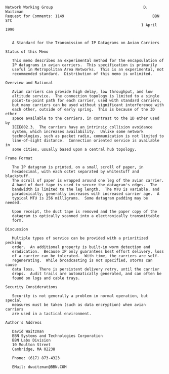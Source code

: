     Network Working Group                                        D. Waitzman
    Request for Comments: 1149                                       BBN STC
                                                                1 April 1990


       A Standard for the Transmission of IP Datagrams on Avian Carriers

    Status of this Memo

       This memo describes an experimental method for the encapsulation of
       IP datagrams in avian carriers.  This specification is primarily
       useful in Metropolitan Area Networks.  This is an experimental, not
       recommended standard.  Distribution of this memo is unlimited.

    Overview and Rational

       Avian carriers can provide high delay, low throughput, and low
       altitude service.  The connection topology is limited to a single
       point-to-point path for each carrier, used with standard carriers,
       but many carriers can be used without significant interference with
       each other, outside of early spring.  This is because of the 3D ether
       space available to the carriers, in contrast to the 1D ether used by
       IEEE802.3.  The carriers have an intrinsic collision avoidance
       system, which increases availability.  Unlike some network
       technologies, such as packet radio, communication is not limited to
       line-of-sight distance.  Connection oriented service is available in
       some cities, usually based upon a central hub topology.

    Frame Format

       The IP datagram is printed, on a small scroll of paper, in
       hexadecimal, with each octet separated by whitestuff and blackstuff.
       The scroll of paper is wrapped around one leg of the avian carrier.
       A band of duct tape is used to secure the datagram's edges.  The
       bandwidth is limited to the leg length.  The MTU is variable, and
       paradoxically, generally increases with increased carrier age.  A
       typical MTU is 256 milligrams.  Some datagram padding may be needed.

       Upon receipt, the duct tape is removed and the paper copy of the
       datagram is optically scanned into a electronically transmittable
       form.

    Discussion

       Multiple types of service can be provided with a prioritized pecking
       order.  An additional property is built-in worm detection and
       eradication.  Because IP only guarantees best effort delivery, loss
       of a carrier can be tolerated.  With time, the carriers are self-
       regenerating.  While broadcasting is not specified, storms can cause
       data loss.  There is persistent delivery retry, until the carrier
       drops.  Audit trails are automatically generated, and can often be
       found on logs and cable trays.

    Security Considerations

       Security is not generally a problem in normal operation, but special
       measures must be taken (such as data encryption) when avian carriers
       are used in a tactical environment.

    Author's Address

       David Waitzman
       BBN Systems and Technologies Corporation
       BBN Labs Division
       10 Moulton Street
       Cambridge, MA 02238

       Phone: (617) 873-4323

       EMail: dwaitzman@BBN.COM
